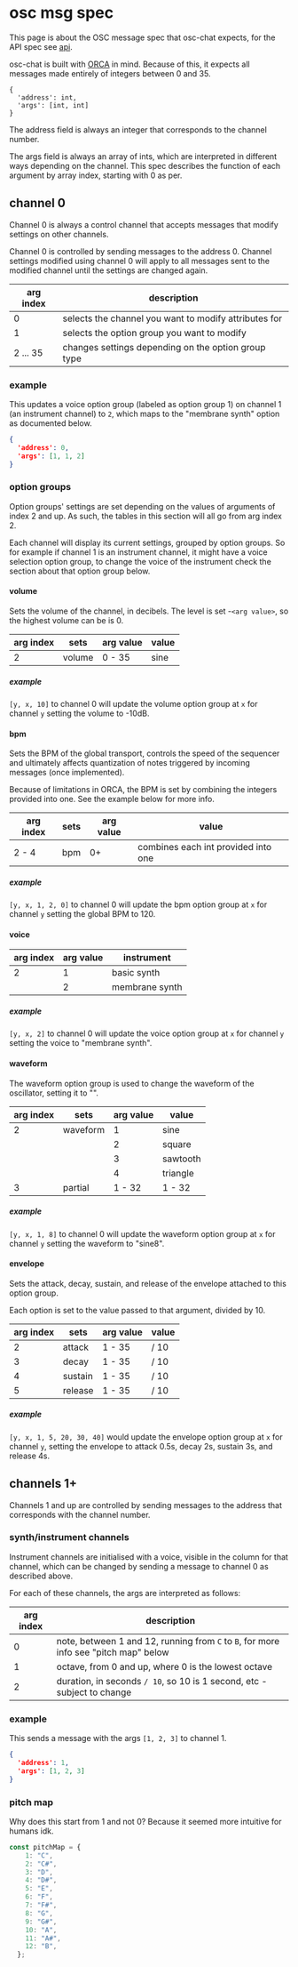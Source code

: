 # osc msg spec

This page is about the OSC message spec that osc-chat expects, for the API spec see [api](../api).

osc-chat is built with [ORCA](https://github.com/hundredrabbits/Orca) in mind. Because of this, it expects all messages made entirely of integers between 0 and 35.

```
{
  'address': int,
  'args': [int, int]
}
```

The address field is always an integer that corresponds to the channel number.

The args field is always an array of ints, which are interpreted in different ways depending on the channel. This spec describes the function of each argument by array index, starting with 0 as per.

## channel 0

Channel 0 is always a control channel that accepts messages that modify settings on other channels.

Channel 0 is controlled by sending messages to the address 0. Channel settings modified using channel 0 will apply to all messages sent to the modified channel until the settings are changed again.

| arg index | description                                                              |
|-----------|--------------------------------------------------------------------------|
| 0         | selects the channel you want to modify attributes for                    |
| 1         | selects the option group you want to modify                              |
| 2 ... 35  | changes settings depending on the option group type                      |

### example

This updates a voice option group (labeled as option group 1) on channel 1 (an instrument channel) to `2`, which maps to the "membrane synth" option as documented below.
```json
{
  'address': 0,
  'args': [1, 1, 2]
}
```

### option groups

Option groups' settings are set depending on the values of arguments of index 2 and up. As such, the tables in this section will all go from arg index 2.

Each channel will display its current settings, grouped by option groups. So for example if channel 1 is an instrument channel, it might have a voice selection option group, to change the voice of the instrument check the section about that option group below.

#### volume

Sets the volume of the channel, in decibels. The level is set -`<arg value>`, so the highest volume can be is 0.

| arg index | sets     | arg value | value    |
|-----------|----------|-----------|----------|
| 2         | volume   | 0 - 35    | sine     |

##### example

`[y, x, 10]` to channel 0 will update the volume option group at `x` for channel `y` setting the volume to -10dB.

#### bpm

Sets the BPM of the global transport, controls the speed of the sequencer and ultimately affects quantization of notes triggered by incoming messages (once implemented).

Because of limitations in ORCA, the BPM is set by combining the integers provided into one. See the example below for more info.


| arg index | sets     | arg value | value                               |
|-----------|----------|-----------|-------------------------------------|
| 2 - 4     | bpm      | 0+        | combines each int provided into one |

##### example

`[y, x, 1, 2, 0]` to channel 0 will update the bpm option group at `x` for channel `y` setting the global BPM to 120.

#### voice

| arg index | arg value | instrument      |
|-----------|-----------|---------------- |
| 2         | 1         | basic synth     |
|           | 2         | membrane synth  |

##### example

`[y, x, 2]` to channel 0 will update the voice option group at `x` for channel `y` setting the voice to "membrane synth".

#### waveform

The waveform option group is used to change the waveform of the oscillator, setting it to "<waveform><partial>".

| arg index | sets     | arg value | value    |
|-----------|----------|-----------|----------|
| 2         | waveform | 1         | sine     |
|           |          | 2         | square   |
|           |          | 3         | sawtooth |
|           |          | 4         | triangle |
| 3         | partial  | 1 - 32    | 1 - 32   |

##### example

`[y, x, 1, 8]` to channel 0 will update the waveform option group at `x` for channel `y` setting the waveform to "sine8".

#### envelope

Sets the attack, decay, sustain, and release of the envelope attached to this option group.

Each option is set to the value passed to that argument, divided by 10.

| arg index | sets     | arg value | value            |
|-----------|----------|-----------|------------------|
| 2         | attack   | 1 - 35    | <arg value> / 10 |
| 3         | decay    | 1 - 35    | <arg value> / 10 |
| 4         | sustain  | 1 - 35    | <arg value> / 10 |
| 5         | release  | 1 - 35    | <arg value> / 10 |

##### example

`[y, x, 1, 5, 20, 30, 40]` would update the envelope option group at `x` for channel `y`, setting the envelope to attack 0.5s, decay 2s, sustain 3s, and release 4s.

## channels 1+

Channels 1 and up are controlled by sending messages to the address that corresponds with the channel number.

### synth/instrument channels

Instrument channels are initialised with a voice, visible in the column for that channel, which can be changed by sending a message to channel 0 as described above.

For each of these channels, the args are interpreted as follows:

| arg index | description                                                                            |
|-----------|----------------------------------------------------------------------------------------|
| 0         | note, between 1 and 12, running from `C` to `B`, for more info see "pitch map" below   |
| 1         | octave, from 0 and up, where 0 is the lowest octave                                    |
| 2         | duration, in seconds `/ 10`, so 10 is 1 second, etc - subject to change                |

### example

This sends a message with the args `[1, 2, 3]` to channel 1.
```json
{
  'address': 1,
  'args': [1, 2, 3]
}
```

### pitch map

Why does this start from 1 and not 0? Because it seemed more intuitive for humans idk.

```javascript
const pitchMap = {
    1: "C",
    2: "C#",
    3: "D",
    4: "D#",
    5: "E",
    6: "F",
    7: "F#",
    8: "G",
    9: "G#",
    10: "A",
    11: "A#",
    12: "B",
  };
```
